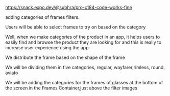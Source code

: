 

https://snack.expo.dev/@subhra/pro-c184-code-works-fine




adding categories of frames filters. 


Users will be able to select frames to try on based on the category

Well, when we make categories of the product in an app, it helps users to easily find and browse the product they
are looking for and this is really to increase user experience using the app.

We distribute the frame based on the shape of the frame


We will be dividing them in five categories, regular, wayfarer,rimless, round, aviato

We will be adding the categories for the frames of glasses at the bottom of the screen in the Frames Container,just above the filter images

